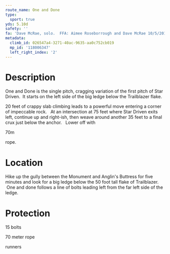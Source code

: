 ```yaml
---
route_name: One and Done
type:
  sport: true
yds: 5.10d
safety: ''
fa: 'Dave McRae, solo.  FFA: Aimee Roseborrough and Dave McRae 10/5/2019'
metadata:
  climb_id: 026547a4-3271-40ac-9635-aa0c752cb019
  mp_id: '118006347'
  left_right_index: '2'
---
```

# Description
One and Done is the single pitch, cragging variation of the first pitch of Star Driven.  It starts on the left side of the big ledge below the Trailblazer flake.

20 feet of crappy slab climbing leads to a powerful move entering a corner of impeccable rock.   At an intersection at 75 feet where Star Driven exits left, continue up and right-ish, then weave around another 35 feet to a final crux just below the anchor.   Lower off with

70m

rope.

# Location
Hike up the gully between the Monument and Anglin's Buttress for five minutes and look for a big ledge below the 50 foot tall flake of Trailblazer.  One and done follows a line of bolts leading left from the far left side of the ledge.

# Protection
15 bolts

70 meter rope

runners
